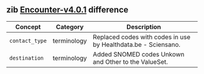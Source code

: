 ## zib [Encounter-v4.0.1](https://zibs.nl/wiki/Encounter-v4.0.1(2020EN)) difference

| Concept         | Category          | Description                             | 
|-----------------|-------------------|-----------------------------------------|
|`contact_type` | terminology | Replaced codes with codes in use by Healthdata.be - Sciensano. | 
|`destination` | terminology | Added SNOMED codes Unkown and Other to the ValueSet. | 
